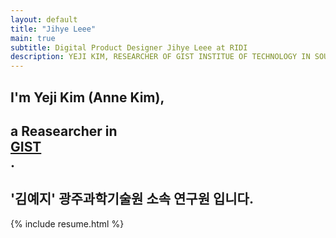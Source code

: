 ```yaml
---
layout: default
title: "Jihye Leee"
main: true
subtitle: Digital Product Designer Jihye Leee at RIDI
description: YEJI KIM, RESEARCHER OF GIST INSTITUE OF TECHNOLOGY IN SOUTH KOREA. | 
---
```

<div class="intro-animation">
<section class="explanation">
    <h1 class="intro">
    I'm Yeji Kim (Anne Kim),
    </h1>
    <h1 class="intro">a Reasearcher in
        <div class="intro-link">
            <a class="transition" href="http://ridicorp.com/" target="_blank">
                GIST 
            </a>
            <div class="underline-mask transition"></div>
            <div class="underline"></div>
        </div>.
    </h1>
    <h2 class="intro">'김예지' 광주과학기술원 소속 연구원 입니다.</h2>
</section>
</div>
{% include resume.html %}
